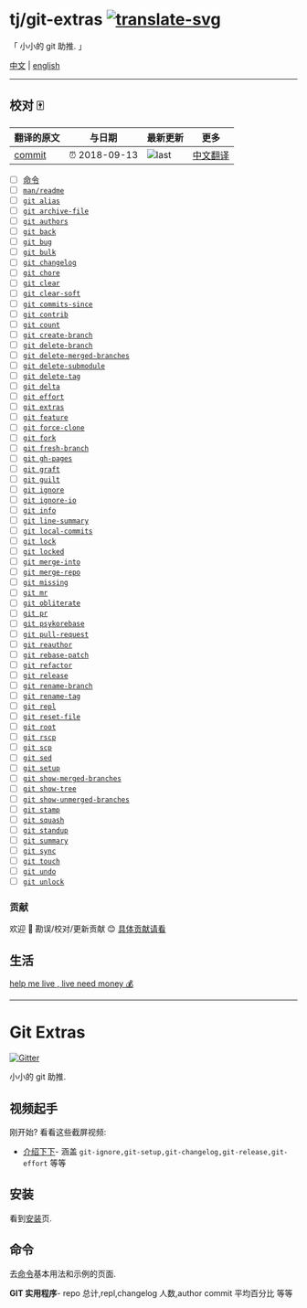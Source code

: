 # tj/git-extras [![translate-svg]][translate-list]

<!--[![explain]][source] -->
<!--
[explain]: http://llever.com/explain.svg
[source]: https://github.com/chinanf-boy/Source-Explain -->

[translate-svg]: http://llever.com/translate.svg
[translate-list]: https://github.com/chinanf-boy/chinese-translate-list

「 小小的 git 助推. 」

[中文](./readme.md) | [english](https://github.com/tj/git-extras)

---

## 校对 🀄️

<!-- doc-templite START generated -->
<!-- repo = 'tj/git-extras' -->
<!-- commit = '8b992cc9bc46331bbe56627400d85074abb1bf6b' -->
<!-- time = '2018-09-13' -->

| 翻译的原文 | 与日期        | 最新更新 | 更多                       |
| ---------- | ------------- | -------- | -------------------------- |
| [commit]   | ⏰ 2018-09-13 | ![last]  | [中文翻译][translate-list] |

[last]: https://img.shields.io/github/last-commit/tj/git-extras.svg
[commit]: https://github.com/tj/git-extras/tree/8b992cc9bc46331bbe56627400d85074abb1bf6b

<!-- doc-templite END generated -->

- [ ] [命令](Commands.zh.md)
- [ ] [`man/readme`](./man/readme.md)
- [ ] [`git alias`](./man/git-alias.md)
- [ ] [`git archive-file`](./man/git-archive-file.md)
- [ ] [`git authors`](./man/git-authors.md)
- [ ] [`git back`](./man/git-back.md)
- [ ] [`git bug`](./man/git-featurerefactorbugchore.md)
- [ ] [`git bulk`](./man/git-bulk.md)
- [ ] [`git changelog`](./man/git-changelog.md)
- [ ] [`git chore`](./man/git-featurerefactorbugchore.md)
- [ ] [`git clear`](./man/git-clear.md)
- [ ] [`git clear-soft`](./man/git-clear-soft.md)
- [ ] [`git commits-since`](./man/git-commits-since.md)
- [ ] [`git contrib`](./man/git-contrib.md)
- [ ] [`git count`](./man/git-count.md)
- [ ] [`git create-branch`](./man/git-create-branch.md)
- [ ] [`git delete-branch`](./man/git-delete-branch.md)
- [ ] [`git delete-merged-branches`](./man/git-delete-merged-branches.md)
- [ ] [`git delete-submodule`](./man/git-delete-submodule.md)
- [ ] [`git delete-tag`](./man/git-delete-tag.md)
- [ ] [`git delta`](./man/git-delta.md)
- [ ] [`git effort`](./man/git-effort.md)
- [ ] [`git extras`](./man/git-extras.md)
- [ ] [`git feature`](./man/git-featurerefactorbugchore.md)
- [ ] [`git force-clone`](./man/git-force-clone.md)
- [ ] [`git fork`](./man/git-fork.md)
- [ ] [`git fresh-branch`](./man/git-fresh-branch.md)
- [ ] [`git gh-pages`](./man/git-gh-pages.md)
- [ ] [`git graft`](./man/git-graft.md)
- [ ] [`git guilt`](./man/git-guilt.md)
- [ ] [`git ignore`](./man/git-ignore.md)
- [ ] [`git ignore-io`](./man/git-ignore-io.md)
- [ ] [`git info`](./man/git-info.md)
- [ ] [`git line-summary`](./man/git-line-summary.md)
- [ ] [`git local-commits`](./man/git-local-commits.md)
- [ ] [`git lock`](./man/git-lock.md)
- [ ] [`git locked`](./man/git-locked.md)
- [ ] [`git merge-into`](./man/git-merge-into.md)
- [ ] [`git merge-repo`](./man/git-merge-repo.md)
- [ ] [`git missing`](./man/git-missing.md)
- [ ] [`git mr`](./man/git-mr.md)
- [ ] [`git obliterate`](./man/git-obliterate.md)
- [ ] [`git pr`](./man/git-pr.md)
- [ ] [`git psykorebase`](./man/git-psykorebase.md)
- [ ] [`git pull-request`](./man/git-pull-request.md)
- [ ] [`git reauthor`](./man/git-reauthor.md)
- [ ] [`git rebase-patch`](./man/git-rebase-patch.md)
- [ ] [`git refactor`](./man/git-featurerefactorbugchore.md)
- [ ] [`git release`](./man/git-release.md)
- [ ] [`git rename-branch`](./man/git-rename-branch.md)
- [ ] [`git rename-tag`](./man/git-rename-tag.md)
- [ ] [`git repl`](./man/git-repl.md)
- [ ] [`git reset-file`](./man/git-reset-file.md)
- [ ] [`git root`](./man/git-root.md)
- [ ] [`git rscp`](./man/git-scp.md)
- [ ] [`git scp`](./man/git-scp.md)
- [ ] [`git sed`](./man/git-sed.md)
- [ ] [`git setup`](./man/git-setup.md)
- [ ] [`git show-merged-branches`](./man/git-show-merged-branches.md)
- [ ] [`git show-tree`](./man/git-show-tree.md)
- [ ] [`git show-unmerged-branches`](./man/git-show-unmerged-branches.md)
- [ ] [`git stamp`](./man/git-stamp.md)
- [ ] [`git squash`](./man/git-squash.md)
- [ ] [`git standup`](./man/git-standup.md)
- [ ] [`git summary`](./man/git-summary.md)
- [ ] [`git sync`](./man/git-sync.md)
- [ ] [`git touch`](./man/git-touch.md)
- [ ] [`git undo`](./man/git-undo.md)
- [ ] [`git unlock`](./man/git-unlock.md)

### 贡献

欢迎 👏 勘误/校对/更新贡献 😊 [具体贡献请看](https://github.com/chinanf-boy/chinese-translate-list#贡献)

## 生活

[help me live , live need money 💰](https://github.com/chinanf-boy/live-need-money)

---

# Git Extras

[![Gitter](https://img.shields.io/gitter/room/tj/git-extras.svg?style=flat-square)](https://gitter.im/tj/git-extras)

小小的 git 助推.

## 视频起手

刚开始? 看看这些截屏视频:

- [介绍下下](https://vimeo.com/45506445)- 涵盖 `git-ignore,git-setup,git-changelog,git-release,git-effort` 等等

## 安装

看到[安装](Installation.zh.md)页.

## 命令

去[命令](Commands.zh.md)基本用法和示例的页面.

**GIT 实用程序**- repo 总计,repl,changelog 人数,author commit 平均百分比 等等
